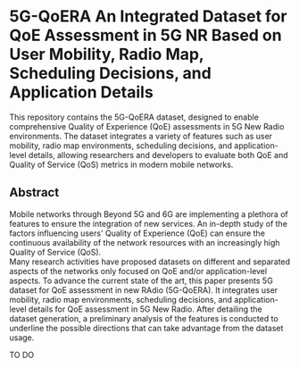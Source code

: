 # 5G-QoERA An Integrated Dataset for QoE Assessment in 5G NR Based on User Mobility, Radio Map, Scheduling Decisions, and Application Details
This repository contains the 5G-QoERA dataset, designed to enable comprehensive Quality of Experience (QoE) assessments in 5G New Radio environments. The dataset integrates a variety of features such as user mobility, radio map environments, scheduling decisions, and application-level details, allowing researchers and developers to evaluate both QoE and Quality of Service (QoS) metrics in modern mobile networks.

## Abstract

Mobile networks through Beyond 5G and 6G are implementing a plethora of features to ensure the integration of new services. An in-depth study of the factors influencing users' Quality of Experience (QoE) can ensure the continuous availability of the network resources with an increasingly high Quality of Service (QoS).  
Many research activities have proposed datasets on different and separated aspects of the networks only focused on QoE and/or application-level aspects.
To advance the current state of the art, this paper presents 5G dataset for QoE assessment in new RAdio (5G-QoERA). It integrates user mobility, radio map environments, scheduling decisions, and application-level details for QoE assessment in 5G New Radio.
After detailing the dataset generation, a preliminary analysis of the features is conducted to underline the possible directions that can take advantage from the dataset usage.

TO DO
